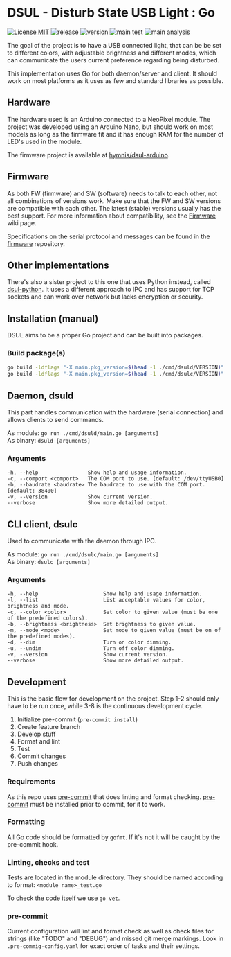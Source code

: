 # DSUL - Disturb State USB Light : Go

[![License MIT](https://img.shields.io/badge/license-MIT-blue.svg)](https://opensource.org/licenses/MIT)
![release](https://img.shields.io/github/v/release/hymnis/dsul-go?include_prereleases)
![version](https://img.shields.io/github/go-mod/go-version/hymnis/dsul-go)
![main test](https://github.com/hymnis/dsul-go/actions/workflows/test.yml/badge.svg?branch=main)
![main analysis](https://github.com/hymnis/dsul-go/actions/workflows/codeql-analysis.yml/badge.svg?branch=main)

The goal of the project is to have a USB connected light, that can be be set to different colors, with adjustable brightness and different modes, which can communicate the users current preference regarding being disturbed.

This implementation uses Go for both daemon/server and client. It should work on most platforms as it uses as few and standard libraries as possible.


## Hardware

The hardware used is an Arduino connected to a NeoPixel module. The project was developed using an Arduino Nano, but should work on most models as long as the firmware fit and it has enough RAM for the number of LED's used in the module.

The firmware project is available at [hymnis/dsul-arduino](https://github.com/hymnis/dsul-arduino).


## Firmware

As both FW (firmware) and SW (software) needs to talk to each other, not all combinations of versions work. Make sure that the FW and SW versions are compatible with each other. The latest (stable) versions usually has the best support. For more information about compatibility, see the [Firmware](https://github.com/hymnis/dsul-go/wiki/Firmware) wiki page.

Specifications on the serial protocol and messages can be found in the [firmware](https://github.com/hymnis/dsul-arduino) repository.


## Other implementations

There's also a sister project to this one that uses Python instead, called [dsul-python](https://github.com/hymnis/dsul-python). It uses a different approach to IPC and has support for TCP sockets and can work over network but lacks encryption or security.


## Installation (manual)

DSUL aims to be a proper Go project and can be built into packages.


### Build package(s)

```bash
go build -ldflags "-X main.pkg_version=$(head -1 ./cmd/dsuld/VERSION)" -o dsuld ./cmd/dsuld/main.go
go build -ldflags "-X main.pkg_version=$(head -1 ./cmd/dsulc/VERSION)" -o dsulc ./cmd/dsulc/main.go
```


## Daemon, dsuld
This part handles communication with the hardware (serial connection) and allows clients to send commands.

As module: `go run ./cmd/dsuld/main.go [arguments]`  
As binary: `dsuld [arguments]`

### Arguments

    -h, --help                Show help and usage information.
    -c, --comport <comport>   The COM port to use. [default: /dev/ttyUSB0]
    -b, --baudrate <baudrate> The baudrate to use with the COM port. [default: 38400]
    -v, --version             Show current version.
    --verbose                 Show more detailed output.


## CLI client, dsulc
Used to communicate with the daemon through IPC.

As module: `go run ./cmd/dsulc/main.go [arguments]`  
As binary: `dsulc [arguments]`

### Arguments

    -h, --help                     Show help and usage information.
    -l, --list                     List acceptable values for color, brightness and mode.
    -c, --color <color>            Set color to given value (must be one of the predefined colors).
    -b, --brightness <brightness>  Set brightness to given value.
    -m, --mode <mode>              Set mode to given value (must be on of the predefined modes).
    -d, --dim                      Turn on color dimming.
    -u, --undim                    Turn off color dimming.
    -v, --version                  Show current version.
    --verbose                      Show more detailed output.


## Development
This is the basic flow for development on the project. Step 1-2 should only have to be run once, while 3-8 is the continuous development cycle.

1. Initialize pre-commit (`pre-commit install`)
0. Create feature branch
0. Develop stuff
0. Format and lint
0. Test
0. Commit changes
0. Push changes

### Requirements
As this repo uses [pre-commit](https://pre-commit.com/) that does linting and format checking. [pre-commit](https://pre-commit.com/) must be installed prior to commit, for it to work.

### Formatting
All Go code should be formatted by `gofmt`. If it's not it will be caught by the pre-commit hook.

### Linting, checks and test
Tests are located in the module directory. They should be named according to format: `<module name>_test.go`

To check the code itself we use `go vet`.

### pre-commit
Current configuration will lint and format check as well as check files for strings (like "TODO" and "DEBUG") and missed git merge markings.
Look in `.pre-commig-config.yaml` for exact order of tasks and their settings.
